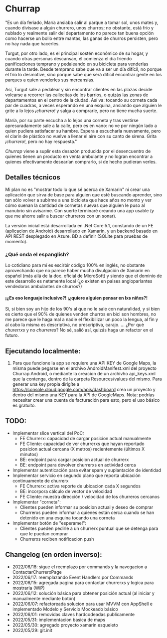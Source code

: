 # Churrap

"Es un día feriado, María ansiaba salir al parque a tomar sol, unos mates y, cuando divisase a algún churrero, unos churros; no obstante, está frío y nublado y realmente salir del departamento no parece tan buena opción como hacerse un bollo entre mantas, las ganas de churros persisten, pero no hay nada que hacerles.

Turgut, por otro lado, es el principal sostén económico de su hogar, y cuando otras personas descansan, él comienza el día friendo panificaciones temprano y pedaleando en su bicicleta para venderlas durante la tarde. Desde temprano sabe que va a ser un día difícil, no porque el frío lo desmotive, sino porque sabe que será difícil encontrar gente en los parques a quien venderles sus mercansías.

Así, Turgut sale a pedalear y sin encontrar clientes en las plazas decide volcarse a recorrer las callecitas de los barrios, o quizás las zonas de departamentos en el centro de la ciudad. Así va: tocando su corneta cada par de cuadras, a veces esperando en una esquina, ansiando que alguien le grite a lo lejos _¡churrero!_ y salga a comprarle, pero no tiene mucha suerte.

María, por su parte escucha a lo lejos una corneta y tras vestirse apresuradamente sale a la calle, pero es en vano: no ve por ningún lado a quien pudiera satisfacer su hambre. Espera a escucharla nuevamente, pero el clarín de plástico no vuelve a llenar el aire con su canto de sirena. Grita _¡churrero!_, pero no hay respuesta."

*Churrap* viene a suplir esta desazón producida por el desencuentro de quienes tienen un producto en venta ambulante y no logran encontrar a quienes efectivamente desearían comprarlo, si de hecho pudieran verles.

## Detalles técnicos

Mi plan no es "mostrar todo lo que sé acerca de Xamarin" ni crear una aplicación que sirva de base para alguien que esté buscando aprender, sino tan sólo volver a subirme a una bicicleta que hace años no monto y ver cómo suenan la cantidad de cornetas nuevas que alguien le puso al manubrio sin avisarme. Con suerte terminaré creando una app usable (y que me ahorre salir a buscar churreros con un sonar).

La versión inicial está desarrollada en .Net Core 5.1, constando de un FE (aplicacion de Android) desarrollado en Xamarin, y un backend basado en API REST desplegado en Azure. BD a definir (SQLite para pruebas de momento).

### ¿Qué onda el espanglish?

Lo cotidiano para mí es escirbir código 100% en inglés, no obstante aprovechando que no parece haber mucha divulgación de Xamarin en español (más allá de la doc. oficial de MicroSoft) y siendo que el dominio de este desarrollo es netamente local (¿o existen en paises angloparlantes vendedorxs ambulantes de churros?)

#### ¡¿Es eso lenguaje inclusivo?! ¡¿quiere alguien pensar en lxs niñxs?!

Si, si bien soy un hijo de los 90's al que no le sale con naturalidad, y si bien es cierto que el 90% de quienes venden churros en bici son hombres, no me parece que le haga mal a nadie el flexibilizar un poco la lengua, al fin y al cabo la misma es descriptiva, no prescriptiva, carajo. ... ¿Por qué _churerrxs_ y no _churreres_? No sé, salió así, quizás haga un refactor en el futuro.

## Ejecutando localmente:

1. Para que funcione la app se requiere una API KEY de Google Maps, la misma puede pegarse en el archivo AndroidManifest.xml del proyecto Churrap.Android, o mediante la creacion de un archivho api_keys.xml que la contenga, dentro de la carpeta Resources/values del mismo. Para generar una key propia dirigíte a https://console.cloud.google.com/apis/dashboard crea un proyecto y dentro del mismo una KEY para la API de GoogleMaps. Nota: podrías necesitar crear una cuenta de facturación para esto, pero el uso básico es gratuito.

## TODO:

* Implementar slice vertical del PoC:
    - FE Churrerx: capacidad de cargar posicion actual manualmente
    - FE Cliente: capacidad de ver churrerxs que hayan reportado posicion actual cercana (X metros) recientemente (últimos X minutos)
    - BE: endpoint para cargar posicion actual de churrerx
    - BE: endpoint para devolver churrerxs en actividad cerca
* Implementar autenticación para evitar spam y suplantación de identidad
* Implementar servicio en segundo plano que reporta ubicación continuamente de churrerx
    - FE Churrerx: activa reporte de ubicacion cada X segundos
    - BE: incorpora cálculo de vector de velocidad
    - FE Cliente: muestra dirección / velocidad de los churreros cercanos
* Implementar "corneta":
    - Clientes pueden informar su posicion actual y deseo de comprar
    - Churrerxs pueden informar a quienes están cerca cuando se han detenido en una esquina tocando una corneta
* Implementar botón de "esperame!":
    - Clientes pueden pedirle a un churrerx puntual que se detenga para que le puedan comprar
    - Churrerxs reciben notificacion push

## Changelog (en orden inverso):

* 2022/06/18: sigue el reemplazo por commands y la navegacion a ContactarChurrerxPage
* 2022/06/17: reemplazando Event Handlers por Commands
* 2022/06/15: agregada pagina para contactar churrerxs y logica para mostrarla (WiP)
* 2022/06/12: solución básica para obtener posición actual (al iniciar y manualmente mediante botón)
* 2022/06/07: refactoreada solucion para usar MVVM con AppShell e implementado Modelo y Servicio Mockeado básico
* 2022/06/01: removidas claves hardcodeadas publicamente
* 2022/05/31: implementacion basica de maps
* 2022/05/30: agregado proyecto xamarin esqueleto
* 2022/05/29: git.init
